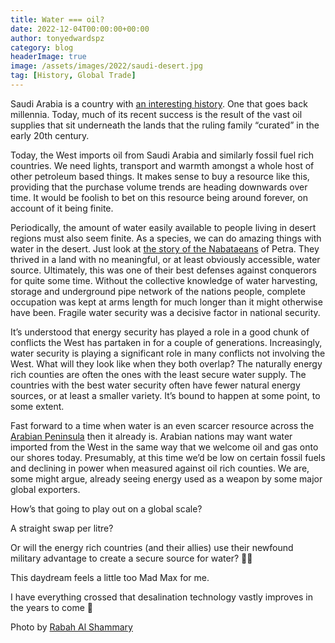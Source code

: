 ```yaml
---
title: Water === oil?
date: 2022-12-04T00:00:00+00:00
author: tonyedwardspz
category: blog
headerImage: true
image: /assets/images/2022/saudi-desert.jpg
tag: [History, Global Trade]
---
```


Saudi Arabia is a country with [an interesting history](https://mattlakeman.org/2022/11/22/notes-on-saudi-arabia/). One that goes back millennia. Today, much of its recent success is the result of the vast oil supplies that sit underneath the lands that the ruling family “curated” in the early 20th century.

Today, the West imports oil from Saudi Arabia and similarly fossil fuel rich countries. We need lights, transport and warmth amongst a whole host of other petroleum based things. It makes sense to buy a resource like this, providing that the purchase volume trends are heading downwards over time. It would be foolish to bet on this resource being around forever, on account of it being finite.

Periodically, the amount of water easily available to people living in desert regions must also seem finite. As a species, we can do amazing things with water in the desert. Just look at [the story of the Nabataeans](https://fallofcivilizationspodcast.com/2022/06/15/%f0%9f%90%aa%f0%9f%8c%b4episode-15-is-out-now%f0%9f%8c%b4%f0%9f%90%aa/) of Petra. They thrived in a land with no meaningful, or at least obviously accessible, water source. Ultimately, this was one of their best defenses against conquerors for quite some time. Without the collective knowledge of water harvesting, storage and underground pipe network of the nations people, complete occupation was kept at arms length for much longer than it might otherwise have been. Fragile water security was a decisive factor in national security.

It’s understood that energy security has played a role in a good chunk of conflicts the West has partaken in for a couple of generations. Increasingly, water security is playing a significant role in many conflicts not involving the West. What will they look like when they both overlap? The naturally energy rich counties are often the ones with the least secure water supply. The countries with the best water security often have fewer natural energy sources, or at least a smaller variety. It’s bound to happen at some point, to some extent.

Fast forward to a time when water is an even scarcer resource across the [Arabian Peninsula](https://en.wikipedia.org/wiki/Arabian_Peninsula) then it already is. Arabian nations may want water imported from the West in the same way that we welcome oil and gas onto our shores today. Presumably, at this time we’d be low on certain fossil fuels and declining in power when measured against oil rich counties. We are, some might argue, already seeing energy used as a weapon by some major global exporters.

How’s that going to play out on a global scale?

A straight swap per litre?

Or will the energy rich countries (and their allies) use their newfound military advantage to create a secure source for water? 🤷‍♀️

This daydream feels a little too Mad Max for me.

I have everything crossed that desalination technology vastly improves in the years to come 🤞

Photo by <a href="https://unsplash.com/photos/fYhh69iGI3E">Rabah Al Shammary</a>
